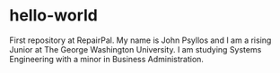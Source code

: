 # hello-world
First repository at RepairPal.
My name is John Psyllos and I am a rising Junior at The George Washington University.
 I am studying Systems Engineering with a minor in Business Administration.
